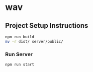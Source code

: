 # wav

## Project Setup Instructions

```sh
npm run build
mv -r dist/ server/public/
```

### Run Server

```sh
npm run start
```
